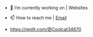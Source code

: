 
- 🔭 I’m currently working on | Websites
- 📫 How to reach me | [Email](mailto:coolcatconetwork@gmail.com)

- https://replit.com/@Coolcat34670
